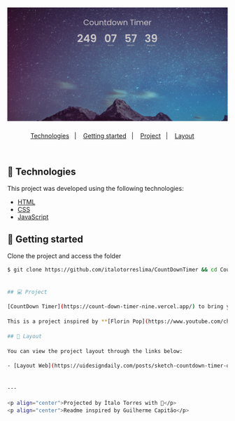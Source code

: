 <h1 align="center">
    <img alt="CountDownTimer" title="Countdown" src=".github/screenPrint.png" />
</h1>

<p align="center">
  <a href="#technologies">Technologies</a>&nbsp;&nbsp;&nbsp;|&nbsp;&nbsp;&nbsp;
  <a href="#-layout">Getting started</a>&nbsp;&nbsp;&nbsp;|&nbsp;&nbsp;&nbsp;
  <a href="#-project">Project</a>&nbsp;&nbsp;&nbsp;|&nbsp;&nbsp;&nbsp;
  <a href="#-layout">Layout</a>&nbsp;&nbsp;&nbsp;&nbsp;&nbsp;&nbsp;
</p>

<br>

## 🧪 Technologies

This project was developed using the following technologies:

- [HTML](https://www.w3schools.com/html/)
- [CSS](https://www.w3schools.com/css/)
- [JavaScript](https://developer.mozilla.org/en-US/docs/Web/JavaScript)

## 🚀 Getting started

Clone the project and access the folder

```bash
$ git clone https://github.com/italotorreslima/CountDownTimer && cd CountDownTimer


## 💻 Project

[CountDown Timer](https://count-down-timer-nine.vercel.app/) to bring you even closer to the project! 💜

This is a project inspired by **[Florin Pop](https://www.youtube.com/channel/UCeU-1X402kT-JlLdAitxSMA)** done in April 26, 2021.

## 🔖 Layout

You can view the project layout through the links below:

- [Layout Web](https://uidesigndaily.com/posts/sketch-countdown-timer-day-876)


---

<p align="center">Projected by Ítalo Torres with 🖤</p>
<p align="center">Readme inspired by Guilherme Capitão</p>
